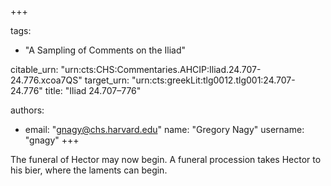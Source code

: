 +++

tags:
- "A Sampling of Comments on the Iliad"

citable_urn: "urn:cts:CHS:Commentaries.AHCIP:Iliad.24.707-24.776.xcoa7QS"
target_urn: "urn:cts:greekLit:tlg0012.tlg001:24.707-24.776"
title: "Iliad 24.707–776"

authors:
- email: "gnagy@chs.harvard.edu"
  name: "Gregory Nagy"
  username: "gnagy"
+++

<p>The funeral of Hector may now begin. A funeral procession takes Hector to his bier, where the laments can begin.</p>